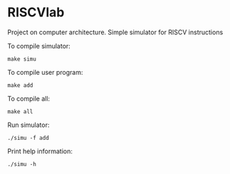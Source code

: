 # RISCVlab
Project on computer architecture. Simple simulator for RISCV instructions

To compile simulator:

    make simu
    
To compile user program:

    make add
 

To compile all:

	make all

Run simulator:

	./simu -f add

Print help information:

	./simu -h
